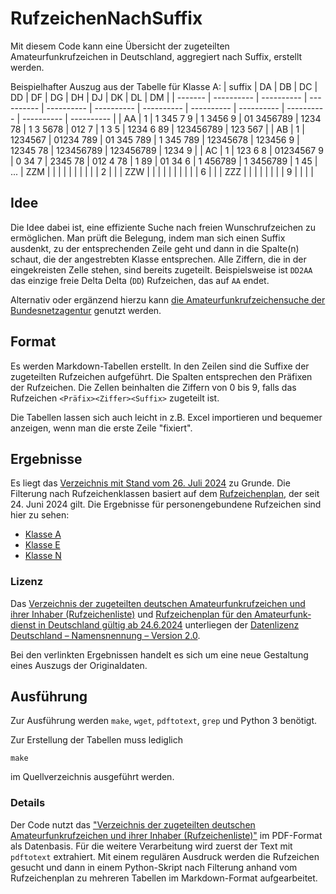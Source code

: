 # RufzeichenNachSuffix

Mit diesem Code kann eine Übersicht der zugeteilten Amateurfunkrufzeichen in Deutschland, aggregiert nach Suffix, erstellt werden.

Beispielhafter Auszug aus der Tabelle für Klasse A:
| suffix  | DA         | DB         | DC         | DD         | DF         | DG         | DH         | DJ         | DK         | DL         | DM         |
| ------- | ---------- | ---------- | ---------- | ---------- | ---------- | ---------- | ---------- | ---------- | ---------- | ---------- | ---------- |
| AA      |  1         |  1 345 7 9 |  1 3456  9 | 01 3456789 |  1234  78  |  1 3 5678  | 012    7   |  1 3 5     |  1234 6 89 |  123456789 |  123 567   |
| AB      |  1         |  1234567   | 01234  789 | 01 345 789 |  1 345 789 |  12345678  |  123456  9 |  12345 78  |  123456789 |  123456789 |  1234    9 |
| AC      |  1         |  123  6 8  | 01234567 9 | 0  34  7   |   2345 78  | 012 4  78  |  1      89 | 01 34 6    |  1  456789 |  1 3456789 |  1  45     |
...
| ZZM     |            |            |            |            |            |            |            |            |            |   2        |            |
| ZZW     |            |            |            |            |            |            |            |            |            |       6    |            |
| ZZZ     |            |            |            |            |            |            |            |          9 |            |            |            |

## Idee

Die Idee dabei ist, eine effiziente Suche nach freien Wunschrufzeichen zu ermöglichen. Man prüft die Belegung, indem man sich einen Suffix ausdenkt, zu der entsprechenden Zeile geht und dann in die Spalte(n) schaut, die der angestrebten Klasse entsprechen. Alle Ziffern, die in der eingekreisten Zelle stehen, sind bereits zugeteilt. Beispielsweise ist `DD2AA` das einzige freie Delta Delta (`DD`) Rufzeichen, das auf `AA` endet.

Alternativ oder ergänzend hierzu kann [die Amateurfunkrufzeichensuche der Bundesnetzagentur](https://ans.bundesnetzagentur.de/Amateurfunk/Rufzeichen.aspx) genutzt werden.

## Format

Es werden Markdown-Tabellen erstellt. In den Zeilen sind die Suffixe der zugeteilten Rufzeichen aufgeführt. Die Spalten entsprechen den Präfixen der Rufzeichen. Die Zellen beinhalten die Ziffern von 0 bis 9, falls das Rufzeichen `<Präfix><Ziffer><Suffix>` zugeteilt ist.

Die Tabellen lassen sich auch leicht in z.B. Excel importieren und bequemer anzeigen, wenn man die erste Zeile "fixiert".

## Ergebnisse

Es liegt das [Verzeichnis mit Stand vom 26. Juli 2024](https://www.bundesnetzagentur.de/SharedDocs/Downloads/DE/Sachgebiete/Telekommunikation/Unternehmen_Institutionen/Frequenzen/Amateurfunk/Rufzeichenliste/rufzeichenliste_afu.html) zu Grunde.
Die Filterung nach Rufzeichenklassen basiert auf dem [Rufzeichenplan](https://www.bundesnetzagentur.de/SharedDocs/Downloads/DE/Sachgebiete/Telekommunikation/Unternehmen_Institutionen/Frequenzen/Amateurfunk/AmtsblattverfuegungenAFu/Rufzeichenplan_06-24_Auszug_aus_Vfg_61_2024.pdf), der seit 24. Juni 2024 gilt.
Die Ergebnisse für personengebundene Rufzeichen sind hier zu sehen:
* [Klasse A](https://gist.github.com/byteneumann/4097795728b19b13be2b4df8ae5355e4)
* [Klasse E](https://gist.github.com/byteneumann/59321bddf85b3edab364c07f8ef9af10)
* [Klasse N](https://gist.github.com/byteneumann/51b7cba710359111c5473d493242e9a6)

### Lizenz

Das [Verzeichnis der zugeteilten deutschen Amateurfunkrufzeichen und ihrer Inhaber (Rufzeichenliste)](https://www.bundesnetzagentur.de/SharedDocs/Downloads/DE/Sachgebiete/Telekommunikation/Unternehmen_Institutionen/Frequenzen/Amateurfunk/Rufzeichenliste/rufzeichenliste_afu.html) und [Ruf­zei­chen­plan für den Ama­teur­funk­dienst in Deutsch­land gül­tig ab 24.6.2024](https://www.bundesnetzagentur.de/SharedDocs/Downloads/DE/Sachgebiete/Telekommunikation/Unternehmen_Institutionen/Frequenzen/Amateurfunk/AmtsblattverfuegungenAFu/Rufzeichenplan_06-24_Auszug_aus_Vfg_61_2024.pdf) unterliegen der [Datenlizenz Deutschland – Namensnennung – Version 2.0](www.govdata.de/dl-de/by-2-0).

Bei den verlinkten Ergebnissen handelt es sich um eine neue Gestaltung eines Auszugs der Originaldaten.

## Ausführung

Zur Ausführung werden `make`, `wget`, `pdftotext`, `grep` und Python 3 benötigt.

Zur Erstellung der Tabellen muss lediglich
```
make
```
im Quellverzeichnis ausgeführt werden.

### Details

Der Code nutzt das ["Verzeichnis der zugeteilten deutschen Amateurfunkrufzeichen und ihrer Inhaber (Rufzeichenliste)"](https://www.bundesnetzagentur.de/SharedDocs/Downloads/DE/Sachgebiete/Telekommunikation/Unternehmen_Institutionen/Frequenzen/Amateurfunk/Rufzeichenliste/rufzeichenliste_afu.html) im PDF-Format als Datenbasis. Für die weitere Verarbeitung wird zuerst der Text mit `pdftotext` extrahiert. Mit einem regulären Ausdruck werden die Rufzeichen gesucht und dann in einem Python-Skript nach Filterung anhand vom Rufzeichenplan zu mehreren Tabellen im Markdown-Format aufgearbeitet.
